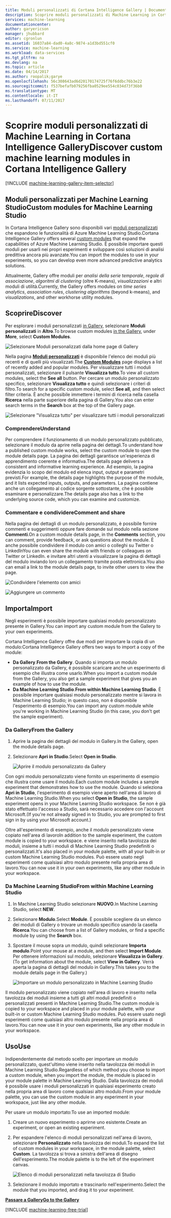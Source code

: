 ```yaml
---
title: Moduli personalizzati di Cortana Intelligence Gallery | Documentazione Microsoft
description: Scoprire moduli personalizzati di Machine Learning in Cortana Intelligence Gallery.
services: machine-learning
documentationcenter: 
author: garyericson
manager: jhubbard
editor: cgronlun
ms.assetid: 16037a84-dad0-4a8c-9874-a1d3bd551cf0
ms.service: machine-learning
ms.workload: data-services
ms.tgt_pltfrm: na
ms.devlang: na
ms.topic: article
ms.date: 04/14/2017
ms.author: roopalik;garye
ms.openlocfilehash: 56c308643ad6d20170174725f76f6ddbc76b3e22
ms.sourcegitcommit: f537befafb079256fba0529ee554c034d73f36b0
ms.translationtype: MT
ms.contentlocale: it-IT
ms.lasthandoff: 07/11/2017
---
```

# <a name="discover-custom-machine-learning-modules-in-cortana-intelligence-gallery"></a><span data-ttu-id="a4c13-103">Scoprire moduli personalizzati di Machine Learning in Cortana Intelligence Gallery</span><span class="sxs-lookup"><span data-stu-id="a4c13-103">Discover custom machine learning modules in Cortana Intelligence Gallery</span></span>
[!INCLUDE [machine-learning-gallery-item-selector](../../includes/machine-learning-gallery-item-selector.md)]

## <a name="custom-modules-for-machine-learning-studio"></a><span data-ttu-id="a4c13-104">Moduli personalizzati per Machine Learning Studio</span><span class="sxs-lookup"><span data-stu-id="a4c13-104">Custom modules for Machine Learning Studio</span></span>
<span data-ttu-id="a4c13-105">In Cortana Intelligence Gallery sono disponibili vari [moduli personalizzati](https://gallery.cortanaintelligence.com/customModules) che espandono le funzionalità di Azure Machine Learning Studio.</span><span class="sxs-lookup"><span data-stu-id="a4c13-105">Cortana Intelligence Gallery offers several [custom modules](https://gallery.cortanaintelligence.com/customModules) that expand the capabilities of Azure Machine Learning Studio.</span></span> <span data-ttu-id="a4c13-106">È possibile importare questi moduli per usarli nei propri esperimenti e sviluppare così soluzioni di analisi predittiva ancora più avanzate.</span><span class="sxs-lookup"><span data-stu-id="a4c13-106">You can import the modules to use in your experiments, so you can develop even more advanced predictive analytics solutions.</span></span>

<span data-ttu-id="a4c13-107">Attualmente, Gallery offre moduli per *analisi della serie temporale*, *regole di associazione*, *algoritmi di clustering* (oltre K-means), *visualizzazioni* e altri moduli di utilità.</span><span class="sxs-lookup"><span data-stu-id="a4c13-107">Currently, the Gallery offers modules on *time series analytics*, *association rules*, *clustering algorithms* (beyond k-means), and *visualizations*, and other workhorse utility modules.</span></span>


## <a name="discover"></a><span data-ttu-id="a4c13-108">Scoprire</span><span class="sxs-lookup"><span data-stu-id="a4c13-108">Discover</span></span>
<span data-ttu-id="a4c13-109">Per esplorare i moduli personalizzati [in Gallery](http://gallery.cortanaintelligence.com), selezionare **Moduli personalizzati** in **Altro**.</span><span class="sxs-lookup"><span data-stu-id="a4c13-109">To browse custom modules [in the Gallery](http://gallery.cortanaintelligence.com), under **More**, select **Custom Modules**.</span></span>

![Selezionare Moduli personalizzati dalla home page di Gallery](media/machine-learning-gallery-custom-modules/select-custom-modules-in-gallery.png)

<span data-ttu-id="a4c13-111">Nella pagina **[Moduli personalizzati](https://gallery.cortanaintelligence.com/customModules)** è disponibile l'elenco dei moduli più recenti e di quelli più visualizzati.</span><span class="sxs-lookup"><span data-stu-id="a4c13-111">The **[Custom Modules](https://gallery.cortanaintelligence.com/customModules)** page displays a list of recently added and popular modules.</span></span> <span data-ttu-id="a4c13-112">Per visualizzare tutti i moduli personalizzati, selezionare il pulsante **Visualizza tutto**.</span><span class="sxs-lookup"><span data-stu-id="a4c13-112">To view all custom modules, select the **See all** button.</span></span> <span data-ttu-id="a4c13-113">Per cercare un modulo personalizzato specifico, selezionare **Visualizza tutto** e quindi selezionare i criteri di filtro.</span><span class="sxs-lookup"><span data-stu-id="a4c13-113">To search for a specific custom module, select **See all**, and then select filter criteria.</span></span> <span data-ttu-id="a4c13-114">È anche possibile immettere i termini di ricerca nella casella **Ricerca** nella parte superiore della pagina di Gallery.</span><span class="sxs-lookup"><span data-stu-id="a4c13-114">You also can enter search terms in the **Search** box at the top of the Gallery page.</span></span>

![Selezionare "Visualizza tutto" per visualizzare tutti i moduli personalizzati](media/machine-learning-gallery-custom-modules/click-see-all-for-all-custom-modules.png)

### <a name="understand"></a><span data-ttu-id="a4c13-116">Comprendere</span><span class="sxs-lookup"><span data-stu-id="a4c13-116">Understand</span></span>

<span data-ttu-id="a4c13-117">Per comprendere il funzionamento di un modulo personalizzato pubblicato, selezionare il modulo da aprire nella pagina dei dettagli.</span><span class="sxs-lookup"><span data-stu-id="a4c13-117">To understand how a published custom module works, select the custom module to open the module details page.</span></span> <span data-ttu-id="a4c13-118">La pagina dei dettagli garantisce un'esperienza di apprendimento coerente e informativa.</span><span class="sxs-lookup"><span data-stu-id="a4c13-118">The details page delivers a consistent and informative learning experience.</span></span> <span data-ttu-id="a4c13-119">Ad esempio, la pagina evidenzia lo scopo del modulo ed elenca input, output e parametri previsti.</span><span class="sxs-lookup"><span data-stu-id="a4c13-119">For example, the details page highlights the purpose of the module, and it lists expected inputs, outputs, and parameters.</span></span> <span data-ttu-id="a4c13-120">La pagina contiene anche un collegamento al codice sorgente sottostante, che è possibile esaminare e personalizzare.</span><span class="sxs-lookup"><span data-stu-id="a4c13-120">The details page also has a link to the underlying source code, which you can examine and customize.</span></span>

### <a name="comment-and-share"></a><span data-ttu-id="a4c13-121">Commentare e condividere</span><span class="sxs-lookup"><span data-stu-id="a4c13-121">Comment and share</span></span>
<span data-ttu-id="a4c13-122">Nella pagina dei dettagli di un modulo personalizzato, è possibile fornire commenti e suggerimenti oppure fare domande sul modulo nella sezione **Commenti**.</span><span class="sxs-lookup"><span data-stu-id="a4c13-122">On a custom module details page, in the **Comments** section, you can comment, provide feedback, or ask questions about the module.</span></span> <span data-ttu-id="a4c13-123">È anche possibile condividere il modulo con amici o colleghi su Twitter o LinkedIn</span><span class="sxs-lookup"><span data-stu-id="a4c13-123">You can even share the module with friends or colleagues on Twitter or LinkedIn.</span></span> <span data-ttu-id="a4c13-124">e invitare altri utenti a visualizzare la pagina di dettagli del modulo inviando loro un collegamento tramite posta elettronica.</span><span class="sxs-lookup"><span data-stu-id="a4c13-124">You also can email a link to the module details page, to invite other users to view the page.</span></span>

![Condividere l'elemento con amici](media/machine-learning-gallery-how-to-use-contribute-publish/share-links.png)

![Aggiungere un commento](media/machine-learning-gallery-how-to-use-contribute-publish/comments.png)

## <a name="import"></a><span data-ttu-id="a4c13-127">Importa</span><span class="sxs-lookup"><span data-stu-id="a4c13-127">Import</span></span>
<span data-ttu-id="a4c13-128">Negli esperimenti è possibile importare qualsiasi modulo personalizzato presente in Gallery.</span><span class="sxs-lookup"><span data-stu-id="a4c13-128">You can import any custom module from the Gallery to your own experiments.</span></span>

<span data-ttu-id="a4c13-129">Cortana Intelligence Gallery offre due modi per importare la copia di un modulo:</span><span class="sxs-lookup"><span data-stu-id="a4c13-129">Cortana Intelligence Gallery offers two ways to import a copy of the module:</span></span>

* <span data-ttu-id="a4c13-130">**Da Gallery**.</span><span class="sxs-lookup"><span data-stu-id="a4c13-130">**From the Gallery**.</span></span> <span data-ttu-id="a4c13-131">Quando si importa un modulo personalizzato da Gallery, è possibile scaricare anche un esperimento di esempio che illustra come usarlo.</span><span class="sxs-lookup"><span data-stu-id="a4c13-131">When you import a custom module from the Gallery, you also get a sample experiment that gives you an example of how to use the module.</span></span>
* <span data-ttu-id="a4c13-132">**Da Machine Learning Studio**.</span><span class="sxs-lookup"><span data-stu-id="a4c13-132">**From within Machine Learning Studio**.</span></span> <span data-ttu-id="a4c13-133">È possibile importare qualsiasi modulo personalizzato mentre si lavora in Machine Learning Studio; in questo caso, non è disponibile l'esperimento di esempio.</span><span class="sxs-lookup"><span data-stu-id="a4c13-133">You can import any custom module while you're working in Machine Learning Studio (in this case, you don't get the sample experiment).</span></span>

### <a name="from-the-gallery"></a><span data-ttu-id="a4c13-134">Da Gallery</span><span class="sxs-lookup"><span data-stu-id="a4c13-134">From the Gallery</span></span>

1. <span data-ttu-id="a4c13-135">Aprire la pagina dei dettagli del modulo in Gallery.</span><span class="sxs-lookup"><span data-stu-id="a4c13-135">In the Gallery, open the module details page.</span></span> 
2. <span data-ttu-id="a4c13-136">Selezionare **Apri in Studio**.</span><span class="sxs-lookup"><span data-stu-id="a4c13-136">Select **Open in Studio**.</span></span>
   
    ![Aprire il modulo personalizzato da Gallery](media/machine-learning-gallery-custom-modules/open-custom-module-from-gallery.png)
   
<span data-ttu-id="a4c13-138">Con ogni modulo personalizzato viene fornito un esperimento di esempio che illustra come usare il modulo.</span><span class="sxs-lookup"><span data-stu-id="a4c13-138">Each custom module includes a sample experiment that demonstrates how to use the module.</span></span> <span data-ttu-id="a4c13-139">Quando si seleziona **Apri in Studio**, l'esperimento di esempio viene aperto nell'area di lavoro di Machine Learning Studio.</span><span class="sxs-lookup"><span data-stu-id="a4c13-139">When you select **Open in Studio**, the sample experiment opens in your Machine Learning Studio workspace.</span></span> <span data-ttu-id="a4c13-140">Se non è già stato effettuato l'accesso a Studio, sarà necessario accedere con l'account Microsoft.</span><span class="sxs-lookup"><span data-stu-id="a4c13-140">(If you're not already signed in to Studio, you are prompted to first sign in by using your Microsoft account.)</span></span>

<span data-ttu-id="a4c13-141">Oltre all'esperimento di esempio, anche il modulo personalizzato viene copiato nell'area di lavoro</span><span class="sxs-lookup"><span data-stu-id="a4c13-141">In addition to the sample experiment, the custom module is copied to your workspace.</span></span> <span data-ttu-id="a4c13-142">e viene inserito nella tavolozza dei moduli, insieme a tutti i moduli di Machine Learning Studio predefiniti o personalizzati.</span><span class="sxs-lookup"><span data-stu-id="a4c13-142">It's also placed in your module palette, with all your built-in or custom Machine Learning Studio modules.</span></span> <span data-ttu-id="a4c13-143">Può essere usato negli esperimenti come qualsiasi altro modulo presente nella propria area di lavoro.</span><span class="sxs-lookup"><span data-stu-id="a4c13-143">You can now use it in your own experiments, like any other module in your workspace.</span></span>

### <a name="from-within-machine-learning-studio"></a><span data-ttu-id="a4c13-144">Da Machine Learning Studio</span><span class="sxs-lookup"><span data-stu-id="a4c13-144">From within Machine Learning Studio</span></span>

1. <span data-ttu-id="a4c13-145">In Machine Learning Studio selezionare **NUOVO**.</span><span class="sxs-lookup"><span data-stu-id="a4c13-145">In Machine Learning Studio, select **NEW**.</span></span>
2. <span data-ttu-id="a4c13-146">Selezionare **Modulo**.</span><span class="sxs-lookup"><span data-stu-id="a4c13-146">Select **Module**.</span></span> <span data-ttu-id="a4c13-147">È possibile scegliere da un elenco dei moduli di Gallery o trovare un modulo specifico usando la casella **Ricerca**.</span><span class="sxs-lookup"><span data-stu-id="a4c13-147">You can choose from a list of Gallery modules, or find a specific module by using the **Search** box.</span></span>
3. <span data-ttu-id="a4c13-148">Spostare il mouse sopra un modulo, quindi selezionare **Importa modulo**.</span><span class="sxs-lookup"><span data-stu-id="a4c13-148">Point your mouse at a module, and then select **Import Module**.</span></span> <span data-ttu-id="a4c13-149">Per ottenere informazioni sul modulo, selezionare **Visualizza in Gallery**.</span><span class="sxs-lookup"><span data-stu-id="a4c13-149">(To get information about the module, select **View in Gallery**.</span></span> <span data-ttu-id="a4c13-150">Verrà aperta la pagina di dettagli del modulo in Gallery.</span><span class="sxs-lookup"><span data-stu-id="a4c13-150">This takes you to the module details page in the Gallery.)</span></span>
   
    ![Importare un modulo personalizzato in Machine Learning Studio](media/machine-learning-gallery-custom-modules/add-custom-module-in-studio.png)

<span data-ttu-id="a4c13-152">Il modulo personalizzato viene copiato nell'area di lavoro e inserito nella tavolozza dei moduli insieme a tutti gli altri moduli predefiniti o personalizzati presenti in Machine Learning Studio.</span><span class="sxs-lookup"><span data-stu-id="a4c13-152">The custom module is copied to your workspace and placed in your module palette, with your built-in or custom Machine Learning Studio modules.</span></span> <span data-ttu-id="a4c13-153">Può essere usato negli esperimenti come qualsiasi altro modulo presente nella propria area di lavoro.</span><span class="sxs-lookup"><span data-stu-id="a4c13-153">You can now use it in your own experiments, like any other module in your workspace.</span></span>

## <a name="use"></a><span data-ttu-id="a4c13-154">Uso</span><span class="sxs-lookup"><span data-stu-id="a4c13-154">Use</span></span>

<span data-ttu-id="a4c13-155">Indipendentemente dal metodo scelto per importare un modulo personalizzato, quest'ultimo viene inserito nella tavolozza dei moduli in Machine Learning Studio.</span><span class="sxs-lookup"><span data-stu-id="a4c13-155">Regardless of which method you choose to import a custom module, when you import the module, the module is placed in your module palette in Machine Learning Studio.</span></span> <span data-ttu-id="a4c13-156">Dalla tavolozza dei moduli è possibile usare i moduli personalizzati in qualsiasi esperimento creato nella propria area di lavoro come qualsiasi altro modulo.</span><span class="sxs-lookup"><span data-stu-id="a4c13-156">From your module palette, you can use the custom module in any experiment in your workspace, just like any other module.</span></span>

<span data-ttu-id="a4c13-157">Per usare un modulo importato:</span><span class="sxs-lookup"><span data-stu-id="a4c13-157">To use an imported module:</span></span>

1. <span data-ttu-id="a4c13-158">Creare un nuovo esperimento o aprirne uno esistente.</span><span class="sxs-lookup"><span data-stu-id="a4c13-158">Create an experiment, or open an existing experiment.</span></span>
2. <span data-ttu-id="a4c13-159">Per espandere l'elenco di moduli personalizzati nell'area di lavoro, selezionare **Personalizzato** nella tavolozza dei moduli.</span><span class="sxs-lookup"><span data-stu-id="a4c13-159">To expand the list of custom modules in your workspace, in the module palette, select **Custom**.</span></span> <span data-ttu-id="a4c13-160">La tavolozza si trova a sinistra dell'area di disegno dell'esperimento.</span><span class="sxs-lookup"><span data-stu-id="a4c13-160">The module palette is to the left of the experiment canvas.</span></span>
   
    ![Elenco di moduli personalizzati nella tavolozza di Studio](media/machine-learning-gallery-custom-modules/custom-module-in-studio-palette.png)
3. <span data-ttu-id="a4c13-162">Selezionare il modulo importato e trascinarlo nell'esperimento.</span><span class="sxs-lookup"><span data-stu-id="a4c13-162">Select the module that you imported, and drag it to your experiment.</span></span>


<span data-ttu-id="a4c13-163">**[Passare a Gallery](http://gallery.cortanaintelligence.com)**</span><span class="sxs-lookup"><span data-stu-id="a4c13-163">**[Go to the Gallery](http://gallery.cortanaintelligence.com)**</span></span>

[!INCLUDE [machine-learning-free-trial](../../includes/machine-learning-free-trial.md)]

